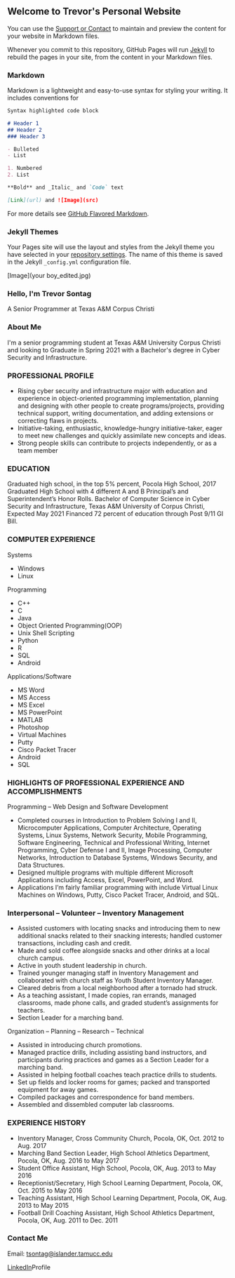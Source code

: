 ## Welcome to Trevor's Personal Website

You can use the [Support or Contact](https://www.linkedin.com/in/trevor-sontag-1b06571b7/) to maintain and preview the content for your website in Markdown files.

Whenever you commit to this repository, GitHub Pages will run [Jekyll](https://jekyllrb.com/) to rebuild the pages in your site, from the content in your Markdown files.

### Markdown

Markdown is a lightweight and easy-to-use syntax for styling your writing. It includes conventions for

```markdown
Syntax highlighted code block

# Header 1
## Header 2
### Header 3

- Bulleted
- List

1. Numbered
2. List

**Bold** and _Italic_ and `Code` text

[Link](url) and ![Image](src)
```

For more details see [GitHub Flavored Markdown](https://guides.github.com/features/mastering-markdown/).

### Jekyll Themes

Your Pages site will use the layout and styles from the Jekyll theme you have selected in your [repository settings](https://github.com/tsontag5/Personal-Website/settings). The name of this theme is saved in the Jekyll `_config.yml` configuration file.

[Image](your boy_edited.jpg)

### Hello, I'm Trevor Sontag
A Senior Programmer at Texas A&M Corpus Christi

### About Me

I'm a senior programming student at Texas A&M University Corpus Christi and looking to Graduate in Spring 2021 with a Bachelor's degree in Cyber Security and Infrastructure.

### PROFESSIONAL PROFILE

- Rising cyber security and infrastructure major with education and experience in object-oriented programming implementation, planning and designing with other people to create programs/projects, providing technical support, writing documentation, and adding extensions or correcting flaws in projects.
- Initiative-taking, enthusiastic, knowledge-hungry initiative-taker, eager to meet new challenges and quickly assimilate new concepts and ideas.
- Strong people skills can contribute to projects independently, or as a team member

### EDUCATION

Graduated high school, in the top 5% percent, Pocola High School, 2017
Graduated High School with 4 different A and B Principal’s and Superintendent’s Honor Rolls.
Bachelor of Computer Science in Cyber Security and Infrastructure, Texas A&M University of Corpus Christi, Expected May 2021
Financed 72 percent of education through Post 9/11 GI Bill.

### COMPUTER EXPERIENCE

Systems
- Windows
- Linux

Programming
- C++
- C
- Java
- Object Oriented Programming(OOP)
- Unix Shell Scripting
- Python
- R
- SQL
- Android

Applications/Software
- MS Word
- MS Access
- MS Excel
- MS PowerPoint
- MATLAB
- Photoshop
- Virtual Machines
- Putty
- Cisco Packet Tracer
- Android
- SQL

### HIGHLIGHTS OF PROFESSIONAL EXPERIENCE AND ACCOMPLISHMENTS

Programming – Web Design and Software Development
- Completed courses in Introduction to Problem Solving I and II, Microcomputer Applications, Computer Architecture, Operating Systems, Linux Systems, Network Security, Mobile Programming, Software Engineering, Technical and Professional Writing, Internet Programming, Cyber Defense I and II, Image Processing, Computer Networks, Introduction to Database Systems, Windows Security, and Data Structures.
- Designed multiple programs with multiple different Microsoft Applications including Access, Excel, PowerPoint, and Word.
- Applications I’m fairly familiar programming with include Virtual Linux Machines on Windows, Putty, Cisco Packet Tracer, Android, and SQL.

### Interpersonal – Volunteer – Inventory Management

- Assisted customers with locating snacks and introducing them to new additional snacks related to their snacking interests; handled customer transactions, including cash and credit.
- Made and sold coffee alongside snacks and other drinks at a local church campus.
- Active in youth student leadership in church.
- Trained younger managing staff in Inventory Management and collaborated with church staff as Youth Student Inventory Manager.
- Cleared debris from a local neighborhood after a tornado had struck.
- As a teaching assistant, I made copies, ran errands, managed classrooms, made phone calls, and graded student’s assignments for teachers.
- Section Leader for a marching band.

Organization – Planning – Research – Technical
- Assisted in introducing church promotions.
- Managed practice drills, including assisting band instructors, and participants during practices and games as a Section Leader for a marching band.
- Assisted in helping football coaches teach practice drills to students.
- Set up fields and locker rooms for games; packed and transported equipment for away games.
- Compiled packages and correspondence for band members.
- Assembled and dissembled computer lab classrooms.

### EXPERIENCE HISTORY

- Inventory Manager, Cross Community Church, Pocola, OK, Oct. 2012 to Aug. 2017
- Marching Band Section Leader, High School Athletics Department, Pocola, OK, Aug. 2016 to May 2017
- Student Office Assistant, High School, Pocola, OK, Aug. 2013 to May 2016
- Receptionist/Secretary, High School Learning Department, Pocola, OK, Oct. 2015 to May 2016
- Teaching Assistant, High School Learning Department, Pocola, OK, Aug. 2013 to May 2015
- Football Drill Coaching Assistant, High School Athletics Department, Pocola, OK, Aug. 2011 to Dec. 2011

### Contact Me

Email: tsontag@islander.tamucc.edu

[LinkedIn](https://www.linkedin.com/in/trevor-sontag-1b06571b7/)Profile

